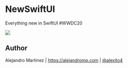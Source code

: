 # NewSwiftUI

Everything new in SwiftUI #WWDC20

<a href="https://www.youtube.com/watch?v=UF545b2t4f4"><img src="http://i3.ytimg.com/vi/UF545b2t4f4/maxresdefault.jpg"/></a>

## Author

Alejandro Martinez | https://alejandromp.com | [@alexito4](https://twitter.com/alexito4)
